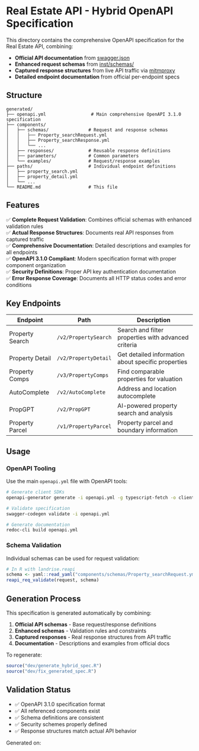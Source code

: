 # Real Estate API - Hybrid OpenAPI Specification

This directory contains the comprehensive OpenAPI specification for the Real Estate API, combining:

- **Official API documentation** from [swagger.json](./swagger.json)
- **Enhanced request schemas** from [inst/schemas/](../../inst/schemas/)
- **Captured response structures** from live API traffic via [mitmproxy](https://mitmproxy.org/)
- **Detailed endpoint documentation** from official per-endpoint specs

## Structure

```plaintext
generated/
├── openapi.yml                 # Main comprehensive OpenAPI 3.1.0 specification
├── components/
│   ├── schemas/               # Request and response schemas
│   │   ├── Property_searchRequest.yml
│   │   ├── Property_searchResponse.yml
│   │   └── ...
│   ├── responses/             # Reusable response definitions
│   ├── parameters/            # Common parameters
│   └── examples/              # Request/response examples
├── paths/                     # Individual endpoint definitions
│   ├── property_search.yml
│   ├── property_detail.yml
│   └── ...
└── README.md                  # This file
```

## Features

✅ **Complete Request Validation**: Combines official schemas with enhanced validation rules  
✅ **Actual Response Structures**: Documents real API responses from captured traffic  
✅ **Comprehensive Documentation**: Detailed descriptions and examples for all endpoints  
✅ **OpenAPI 3.1.0 Compliant**: Modern specification format with proper component organization  
✅ **Security Definitions**: Proper API key authentication documentation  
✅ **Error Response Coverage**: Documents all HTTP status codes and error conditions  

## Key Endpoints

| Endpoint | Path | Description |
|----------|------|-------------|
| Property Search | `/v2/PropertySearch` | Search and filter properties with advanced criteria |
| Property Detail | `/v2/PropertyDetail` | Get detailed information about specific properties |
| Property Comps | `/v3/PropertyComps` | Find comparable properties for valuation |
| AutoComplete | `/v2/AutoComplete` | Address and location autocomplete |
| PropGPT | `/v2/PropGPT` | AI-powered property search and analysis |
| Property Parcel | `/v1/PropertyParcel` | Property parcel and boundary information |

## Usage

### OpenAPI Tooling

Use the main `openapi.yml` file with OpenAPI tools:

```bash
# Generate client SDKs
openapi-generator generate -i openapi.yml -g typescript-fetch -o client/

# Validate specification  
swagger-codegen validate -i openapi.yml

# Generate documentation
redoc-cli build openapi.yml
```

### Schema Validation
Individual schemas can be used for request validation:

```r
# In R with landrise.reapi
schema <- yaml::read_yaml("components/schemas/Property_searchRequest.yml")
reapi_req_validate(request, schema)
```

## Generation Process

This specification is generated automatically by combining:

1. **Official API schemas** - Base request/response definitions
2. **Enhanced schemas** - Validation rules and constraints  
3. **Captured responses** - Real response structures from API traffic
4. **Documentation** - Descriptions and examples from official docs

To regenerate:

```r
source("dev/generate_hybrid_spec.R")
source("dev/fix_generated_spec.R")
```

## Validation Status

- ✅ OpenAPI 3.1.0 specification format
- ✅ All referenced components exist  
- ✅ Schema definitions are consistent
- ✅ Security schemes properly defined
- ✅ Response structures match actual API behavior

Generated on: 
